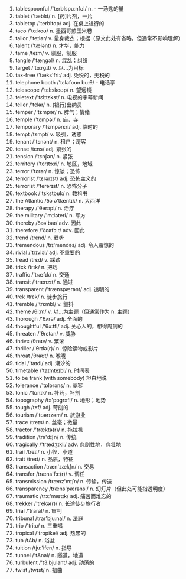 1. tablespoonful /'terblspuːnfʊl/ n. - 一汤匙的量
2. tablet /'tæblɪt/ n. [药]片剂，一片
3. tabletop /'terbltɑp/ adj. 在桌上进行的
4. taco /'tɑːkoʊ/ n. 墨西哥煎玉米卷
5. tailor /'teɪlər/ v. 量身裁衣；根据（原文此处有省略，但通常不影响理解）
6. talent /'tælənt/ n. 才华，能力
7. tame /teɪm/ v. 驯服，制服
8. tangle /'tæŋɡəl/ n. 混乱；纠纷
9. target /'tɑːrɡɪt/ v. 以…为目标
10. tax-free /'tæks'friː/ adj. 免税的，无税的
11. telephone booth /'tɛləfoʊn buːθ/ - 电话亭
12. telescope /'tɛlɪskoʊp/ n. 望远镜
13. teletext /'tɛlɪtɛkst/ n. 电视的字幕新闻
14. teller /'tɛlər/ n. (银行)出纳员
15. temper /'tɛmpər/ n. 脾气；情绪
16. temple /'tɛmpəl/ n. 庙，寺
17. temporary /'tɛmpərɛri/ adj. 临时的
18. tempt /tɛmpt/ v. 吸引，诱惑
19. tenant /'tɛnənt/ n. 租户；房客
20. tense /tɛns/ adj. 紧张的
21. tension /ˈtɛnʃən/ n. 紧张
22. territory /'tɛrɪtɔːri/ n. 地区，地域
23. terror /'tɛrər/ n. 惊骇；恐怖
24. terrorist /ˈtɛrərɪst/ adj. 恐怖主义的
25. terrorist /'terərɪst/ n. 恐怖分子
26. textbook /'tɛkstbʊk/ n. 教科书
27. the Atlantic /ðə ə'tlæntɪk/ n. 大西洋
28. therapy /'θerəpi/ n. 治疗
29. the military /'mɪləteri/ n. 军方
30. thereby /ðɛə'baɪ/ adv. 因此
31. therefore /'ðɛəfɔːr/ adv. 因此
32. trend /trɛnd/ n. 趋势
33. tremendous /trɪ'mendəs/ adj. 令人震惊的
34. rivial /'trɪviəl/ adj. 不重要的
35. tread /trɛd/ v. 踩踏
36. trick /trɪk/ n. 把戏
37. traffic /'træfɪk/ n. 交通
38. transit /'trænzɪt/ n. 通过
39. transparent /'trænspærənt/ adj. 透明的
40. trek /trɛk/ n. 徒步旅行
41. tremble /'trɛmbl/ v. 颤抖
42. theme /θiːm/ v. 以…为主题（但通常作为 n. 主题）
43. thorough /'θʌrə/ adj. 全面的
44. thoughtful /'θɔːtfl/ adj. 关心人的，想得周到的
45. threaten /'θrɛtən/ v. 威胁
46. thrive /θraɪv/ v. 繁荣
47. thriller /'θrɪlə(r)/ n. 惊险读物或影片
48. throat /θrəʊt/ n. 喉咙
49. tidal /'taɪdl/ adj. 潮汐的
50. timetable /'taɪmteɪbl/ n. 时间表
51. to be frank (with somebody) 坦白地说
52. tolerance /'tɒlərəns/ n. 宽容
53. tonic /'tɒnɪk/ n. 补药，补剂
54. topography /tə'pɒɡrəfi/ n. 地形；地势
55. tough /tʌf/ adj. 苛刻的
56. tourism /'tʊərɪzəm/ n. 旅游业
57. trace /treɪs/ n. 丝毫；微量
58. tractor /'træktə(r)/ n. 拖拉机
59. tradition /trə'dɪʃn/ n. 传统
60. tragically /'trædʒɪkli/ adv. 悲剧性地，悲壮地
61. trail /treɪl/ n. 小径，小道
62. trait /treɪt/ n. 品质，特征
63. transaction /træn'zækʃn/ n. 交易
64. transfer /træns'fɜː(r)/ v. 调任
65. transmission /trænz'mɪʃn/ n. 传输，传送
66. transparency /træns'pærənsi/ n. 幻灯片（但此处可能指透明度）
67. traumatic /trɔː'mætɪk/ adj. 痛苦而难忘的
68. trekker /'trekə(r)/ n. 长途徒步旅行者
69. trial /'traral/ n. 审判
70. tribunal /trar'bju:nal/ n. 法庭
71. trio /'tri:u/ n. 三重唱
72. tropical /'tropikel/ adj. 热带的
73. tub /tAb/ n. 浴盆
74. tuition /tju:'ifen/ n. 指导
75. tunnel /'tAnal/ n. 隧道，地道
76. turbulent /'t3:bjulant/ adj. 动荡的
77. twist /twɪst/ n. 扭曲
